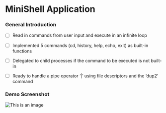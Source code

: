 # MiniShell Application

### General Introduction

- [ ] Read in commands from user input and execute in an infinite loop

- [ ] Implemented 5 commands (cd, history, help, echo, exit) as built-in functions

- [ ] Delegated to child processes if the command to be executed is not built-in

- [ ] Ready to handle a pipe operator ‘|’ using file descriptors and the ‘dup2’ command


### Demo Screenshot

![This is an image](demo_screenshots/minishell-demoa.png)
